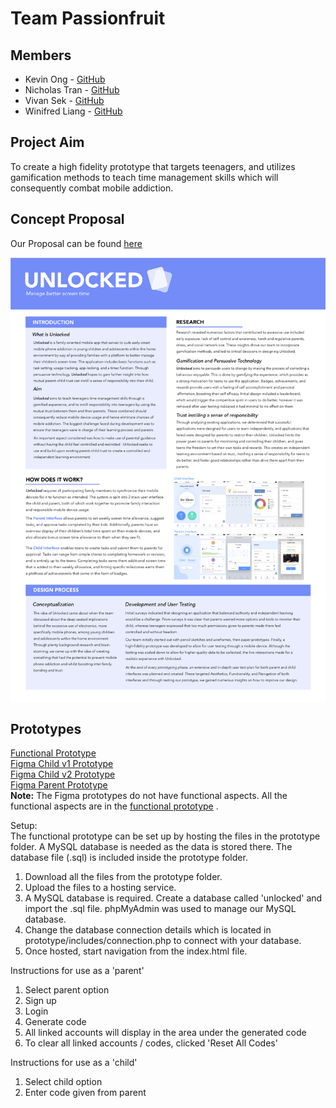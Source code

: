 # Team Passionfruit

## Members
* Kevin Ong - [GitHub](https://github.com/KevFin)
* Nicholas Tran - [GitHub](https://github.com/ntran97)
* Vivan Sek - [GitHub](https://github.com/viviansek)
* Winifred Liang - [GitHub](https://github.com/winifredliang)

## Project Aim
To create a high fidelity prototype that targets teenagers, and utilizes gamification methods to teach time management skills which will consequently combat mobile addiction.

## Concept Proposal
Our Proposal can be found [here](https://github.com/deco3500-2018/Passionfruit/wiki/Concept-Proposal)

![](https://github.com/deco3500-2018/Passionfruit/blob/master/Promotional%20material/Poster.png)

## Prototypes
[Functional Prototype](https://unlocked.uqcloud.net/)  
[Figma Child v1 Prototype](https://www.figma.com/file/MlzT7odzNrVjOlOuEDIo1BwQ/Child-DECO3500-v1.0-proto.io)  
[Figma Child v2 Prototype](https://www.figma.com/file/cqpisfO3QWWrOmy0g2jqjy/NEW-Child-Prototype)  
[Figma Parent Prototype](https://www.figma.com/file/nzJvonccucP9gDNFjf1rIL/NEW-Parents-app)   
**Note:** The Figma prototypes do not have functional aspects. All the functional aspects are in the [functional prototype](https://unlocked.uqcloud.net/)  .

Setup:  
The functional prototype can be set up by hosting the files in the prototype folder. A MySQL database is needed as the data is stored there. The database file (.sql) is included inside the prototype folder.  

1. Download all the files from the prototype folder.  
2. Upload the files to a hosting service. 
3. A MySQL database is required. Create a database called 'unlocked' and import the .sql file. phpMyAdmin was used to manage our MySQL database.  
4. Change the database connection details which is located in prototype/includes/connection.php to connect with your database.  
5. Once hosted, start navigation from the index.html file.  

Instructions for use as a 'parent'  
1. Select parent option  
2. Sign up  
3. Login  
4. Generate code  
5. All linked accounts will display in the area under the generated code 
6. To clear all linked accounts / codes, clicked 'Reset All Codes'  
  
Instructions for use as a 'child'
1. Select child option
2. Enter code given from parent
